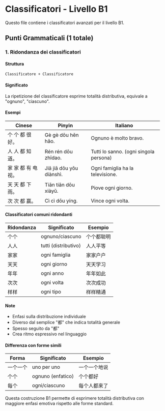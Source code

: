 # Classificatori - Livello B1

Questo file contiene i classificatori avanzati per il livello B1.

## Punti Grammaticali (1 totale)

### 1. Ridondanza dei classificatori

#### Struttura

```
Classificatore + Classificatore
```

#### Significato

La ripetizione del classificatore esprime totalità distributiva, equivale a "ognuno", "ciascuno".

#### Esempi

| Cinese | Pinyin | Italiano |
|--------|--------|----------|
| 个 个 都 很 好。 | Gè gè dōu hěn hǎo. | Ognuno è molto bravo. |
| 人 人 都 知道。 | Rén rén dōu zhīdao. | Tutti lo sanno. (ogni singola persona) |
| 家 家 都 有 电视。 | Jiā jiā dōu yǒu diànshì. | Ogni famiglia ha la televisione. |
| 天 天 都 下雨。 | Tiān tiān dōu xiàyǔ. | Piove ogni giorno. |
| 次 次 都 赢。 | Cì cì dōu yíng. | Vince ogni volta. |

#### Classificatori comuni ridondanti

| Ridondanza | Significato | Esempio |
|------------|-------------|---------|
| 个个 | ognuno/ciascuno | 个个都聪明 |
| 人人 | tutti (distributivo) | 人人平等 |
| 家家 | ogni famiglia | 家家户户 |
| 天天 | ogni giorno | 天天学习 |
| 年年 | ogni anno | 年年如此 |
| 次次 | ogni volta | 次次成功 |
| 样样 | ogni tipo | 样样精通 |

#### Note

- Enfasi sulla distribuzione individuale
- Diverso dal semplice "都" che indica totalità generale
- Spesso seguito da "都"
- Crea ritmo espressivo nel linguaggio

#### Differenza con forme simili

| Forma | Significato | Esempio |
|-------|-------------|---------|
| 一个一个 | uno per uno | 一个一个地说 |
| 个个 | ognuno (enfatico) | 个个都好 |
| 每个 | ogni/ciascuno | 每个人都来了 |

Questa costruzione B1 permette di esprimere totalità distributiva con maggiore enfasi emotiva rispetto alle forme standard.
